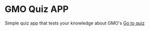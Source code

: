 # GMO Quiz APP
Simple quiz app that tests your knowledge about GMO's
[Go to quiz](https://jackie-code.github.io/wireframe_your_quiz_app/)
